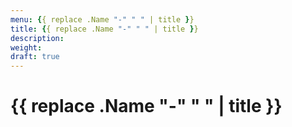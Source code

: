 ```yaml
---
menu: {{ replace .Name "-" " " | title }}
title: {{ replace .Name "-" " " | title }}
description:
weight:
draft: true
---
```


# {{ replace .Name "-" " " | title }}
